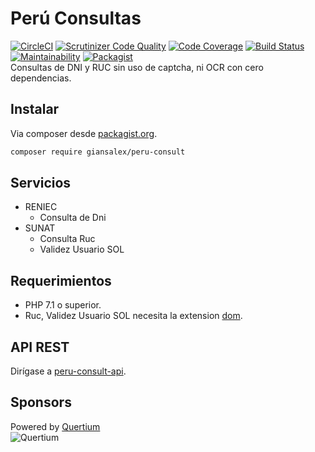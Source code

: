 # Perú Consultas

[![CircleCI](https://circleci.com/gh/giansalex/peru-consult.svg?style=svg)](https://circleci.com/gh/giansalex/peru-consult)
[![Scrutinizer Code Quality](https://scrutinizer-ci.com/g/giansalex/peru-consult/badges/quality-score.png?b=master)](https://scrutinizer-ci.com/g/giansalex/peru-consult/?branch=master)
[![Code Coverage](https://scrutinizer-ci.com/g/giansalex/peru-consult/badges/coverage.png?b=master)](https://scrutinizer-ci.com/g/giansalex/peru-consult/?branch=master)
[![Build Status](https://scrutinizer-ci.com/g/giansalex/peru-consult/badges/build.png?b=master)](https://scrutinizer-ci.com/g/giansalex/peru-consult/build-status/master)
[![Maintainability](https://api.codeclimate.com/v1/badges/c307caea39f1101cbc5d/maintainability)](https://codeclimate.com/github/giansalex/peru-consult/maintainability)
[![Packagist](https://img.shields.io/packagist/v/giansalex/peru-consult.svg?style=flat-square)](https://packagist.org/packages/giansalex/peru-consult)   
Consultas de DNI y RUC sin uso de captcha, ni OCR con cero dependencias.

Instalar
--------
Via composer desde [packagist.org](https://packagist.org/packages/giansalex/peru-consult).
```bash
composer require giansalex/peru-consult
```

Servicios
------------
- RENIEC
    - Consulta de Dni
- SUNAT
    - Consulta Ruc
    - Validez Usuario SOL

Requerimientos
---------------
- PHP 7.1 o superior.
- Ruc, Validez Usuario SOL necesita la extension [dom](http://php.net/manual/es/book.dom.php).

API REST
--------
Dirígase a [peru-consult-api](https://github.com/giansalex/peru-consult-api).  

Sponsors
---------

Powered by [Quertium](http://quertium.com/)  
![Quertium](img/quertium.png)
